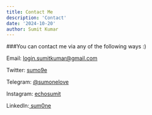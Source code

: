 ```yaml
---
title: Contact Me
description: 'Contact'
date: '2024-10-20'
author: Sumit Kumar
---
```


###You can contact me via any of the following ways :)

Email: login.sumitkumar@gmail.com 

Twitter: [sumo9e](https://twitter.com/sumonefromindia)

Telegram: [@sumonelove](https://t.me/sumonelove)

Instagram: [echosumit](https://www.instagram.com/echosumit)

LinkedIn:[ sum0ne](https://www.linkedin.com/in/sum0ne)
